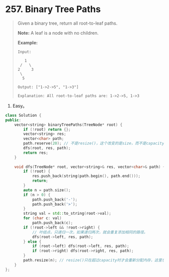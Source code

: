 #  257. Binary Tree Paths

> Given a binary tree, return all root-to-leaf paths.
>
> **Note:** A leaf is a node with no children.
>
> **Example:**
>
> ```
> Input:
> 
>    1
>  /   \
> 2     3
>  \
>   5
> 
> Output: ["1->2->5", "1->3"]
> 
> Explanation: All root-to-leaf paths are: 1->2->5, 1->3
> ```

1. Easy。

```cpp
class Solution {
public:
    vector<string> binaryTreePaths(TreeNode* root) {
        if (!root) return {};
        vector<string> res;
        vector<char> path;
        path.reserve(20); // 不是resize()，这个改变的是size，而不是capacity。
        dfs(root, res, path);
        return res;
    }
    
    void dfs(TreeNode* root, vector<string>& res, vector<char>& path) {
        if (!root) {
            res.push_back(string(path.begin(), path.end()));
            return;
        }
        auto n = path.size();
        if (n > 0) {
            path.push_back('-');
            path.push_back('>');
        }
        string val = std::to_string(root->val);
        for (char c: val)
            path.push_back(c);
        if (!root->left && !root->right) {
            // 叶结点，只递归一次，如果递归两次，就会重复添加相同的路径。
            dfs(root->left, res, path);
        } else {
            if (root->left) dfs(root->left, res, path);
            if (root->right) dfs(root->right, res, path);
        }
        path.resize(n); // resize()只在超过capacity时才会重新分配内存，这里也可以用earse(path.begin()+n, path.end())。
    }
};
```

